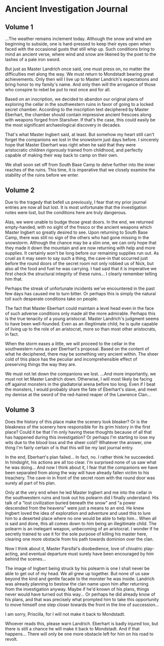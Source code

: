 # Ancient Investigation Journal


## Volume 1


...The weather remains inclement today.
Although the snow and wind are beginning to subside, one is hard-pressed to keep their eyes open when faced with the occasional gusts that still whip up.
Such conditions bring to mind an ancient verse, where wind and snow are likened by the poet to the lashes of a pale iron sword.

But just as Master Landrich once said, one must press on, no matter the difficulties met along the way.
We must return to Mondstadt bearing great achievements.
Only then will I live up to Master Landrich's expectations and bring honor to my family's name. And only then will the arrogance of those who conspire to rebel be put to rest once and for all.

Based on an inscription, we decided to abandon our original plans of exploring the cellar in the southwestern ruins in favor of going to a locked secret chamber.
According to the inscription text deciphered by Master Eberhart, the chamber should contain impressive ancient frescoes along with weapons forged from Starsilver.
If that's the case, this could easily be the most significant archaeological discovery in decades.

That's what Master Ingbert said, at least. But somehow my heart still can't forget the companions we lost in the snowstorm just days before.
I sincerely hope that Master Eberhart was right when he said that they were aristocratic children rigorously trained from childhood, and perfectly capable of making their way back to camp on their own.

We shall soon set off from South Base Camp to delve further into the inner reaches of the ruins.
This time, it is imperative that we closely examine the stability of the ruins before we enter.


## Volume 2


Due to the tragedy that befell us previously, I fear that my prior journal entries are now all but lost. It is most unfortunate that the investigation notes were lost, but the conditions here are truly dangerous.

Alas, we were unable to budge those great doors. In the end, we returned empty-handed, with no sight of the fresco or the ancient weapons which Master Ingbert so greatly desired to see.
Upon returning to South Base Camp, there was still no sign of the others who had gone missing in the snowstorm.
Although the chance may be a slim one, we can only hope that they made it down the mountain and are now returning with help and more supplies.
It certainly won't be long before our remaining supplies run out.
As cruel as it may seem to say such a thing, the cave-in that occurred just before the round doors of the secret room not only robbed us of Nick, but also all the food and fuel he was carrying.
I had said that it is imperative we first check the structural integrity of these ruins... I clearly remember telling him that.

Perhaps the streak of unfortunate incidents we've encountered in the past few days has caused me to turn bitter.
Or perhaps this is simply the natural toll such desperate conditions take on people.

The fact that Master Eberhart could maintain a level head even in the face of such adverse conditions only made all the more admirable. Perhaps this is the true tenacity of a young aristocrat.
Master Landrich's judgment seems to have been well-founded.
Even as an illegitimate child, he is quite capable of living up to the role of an aristocrat, more so than most other aristocrats, in fact.

When the storm eases a little, we will proceed to the cellar in the southwestern ruins as per Eberhart's proposal.
Based on the content of what he deciphered, there may be something very ancient within.
The sheer cold of this place has the peculiar and incomprehensible effect of preserving things the way they are.

We must not let down the companions we lost.
...And more importantly, we must not let Master Landrich down. Otherwise, I will most likely be facing off against monsters in the gladiatorial arena before too long.
Even if I beat the monsters, I would probably share the fate of Eberhart's slave, and meet my demise at the sword of the red-haired reaper of the Lawrence Clan...


## Volume 3


Does the history of this place make the scenery look bleaker? Or is the bleakness of the scenery here responsible for its grim history in the first place?
Could it be that I'm only having these thoughts because of all that has happened during this investigation?
Or perhaps I'm starting to lose my wits due to the blood loss and the sheer cold?
Whatever the answer, one thing I'm fairly certain of is that this will be my last journal entry.

In the end, Eberhart's plan failed... In fact, no. I rather think he succeeded.
In hindsight, his actions are all too clear. I'm surprised none of us saw what he was doing... And now I think about it, I fear that the companions we have been separated from along the way will have already fallen victim to his treachery. The cave-in in front of the secret room with the round door was surely all part of his plan.

Only at the very end when he led Master Ingbert and me into the cellar in the southwestern ruins and took out his polearm did I finally understand.
His talk of a "lost civilization buried beneath the snow" and "a power descended from the heavens" were just a means to an end.
He knew Ingbert loved the idea of exploration and adventure and used this to lure him to a deserted place where no one would be able to help him...
When all is said and done, this all comes down to him being an illegitimate child.
The polearm is an inelegant weapon, unbecoming of an aristocrat.
I wonder if he secretly trained to use it for the sole purpose of killing his master here, clearing one more obstacle from his path towards dominion over the clan.

Now I think about it, Master Parsifal's disobedience, love of chivalric play-acting, and eventual departure must surely have been encouraged by him behind the scenes...

The image of Ingbert being struck by his polearm is one I shall never be able to get out of my head.
We all grew up together. But none of us saw beyond the kind and gentle facade to the monster he was inside.
Landrich was already planning to bestow the clan name upon him after returning from the investigation anyway. Maybe if he'd known of his plans, things never would have turned out this way...
Or perhaps he did already know of his plans, and that was precisely what prompted him to take this opportunity to move himself one step closer towards the front in the line of succession...

I am sorry, Priscilla, for I will not make it back to Mondstadt.

Whoever reads this, please warn Landrich.
Eberhart is badly injured too, but there is still a chance he will make it back to Mondstadt.
And if that happens... There will only be one more obstacle left for him on his road to revolt.
